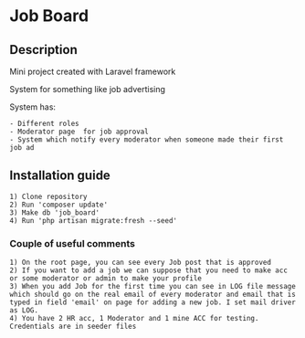 # Job Board

## Description

Mini project created with Laravel framework

System for something like job advertising

System has:

    - Different roles
    - Moderator page  for job approval
    - System which notify every moderator when someone made their first job ad

## Installation guide
    1) Clone repository
    2) Run 'composer update'
    3) Make db 'job_board'
    4) Run 'php artisan migrate:fresh --seed'
    
### Couple of useful comments
    1) On the root page, you can see every Job post that is approved
    2) If you want to add a job we can suppose that you need to make acc or some moderator or admin to make your profile
    3) When you add Job for the first time you can see in LOG file message which should go on the real email of every moderator and email that is typed in field 'email' on page for adding a new job. I set mail driver as LOG.
    4) You have 2 HR acc, 1 Moderator and 1 mine ACC for testing. Credentials are in seeder files
